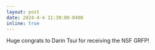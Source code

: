 ```yaml
---
layout: post
date: 2024-4-4 11:39:00-0400
inline: true
---
```


Huge congrats to Darin Tsui for receiving the NSF GRFP!
